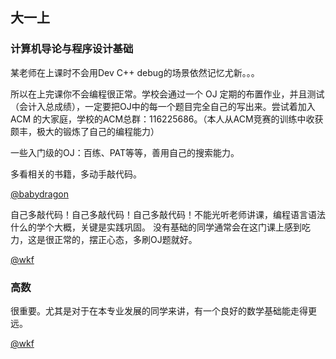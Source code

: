 ## 大一上



### 计算机导论与程序设计基础

某老师在上课时不会用Dev C++ debug的场景依然记忆尤新。。。

所以在上完课你不会编程很正常。学校会通过一个 OJ 定期的布置作业，并且测试（会计入总成绩），一定要把OJ中的每一个题目完全自己的写出来。尝试着加入 ACM 的大家庭，学校的ACM总群：116225686。（本人从ACM竞赛的训练中收获颇丰，极大的锻炼了自己的编程能力）

一些入门级的OJ：百练、PAT等等，善用自己的搜索能力。

多看相关的书籍，多动手敲代码。

[@babydragon](<https://github.com/baolintian>)

自己多敲代码！自己多敲代码！自己多敲代码！不能光听老师讲课，编程语言语法什么的学个大概，关键是实践巩固。
没有基础的同学通常会在这门课上感到吃力，这是很正常的，摆正心态，多刷OJ题就好。

[@wkf](<https://github.com/kfwang-jpg>)


### 高数

很重要。尤其是对于在本专业发展的同学来讲，有一个良好的数学基础能走得更远。

[@wkf](<https://github.com/kfwang-jpg>)


